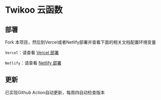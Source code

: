 # Twikoo 云函数

## 部署

Fork 本项目，然后到Vercel或者Netlify部署并查看下面的相关文档配置环境变量

`Vercel`：请查看 [Vercel 部署](https://twikoo.js.org/backend.html#vercel-部署)

`Netlify`：请查看 [Netlify 部署](https://twikoo.js.org/backend.html#netlify-部署)

## 更新

已实现Github Action自动更新，每周四自动检查版本
